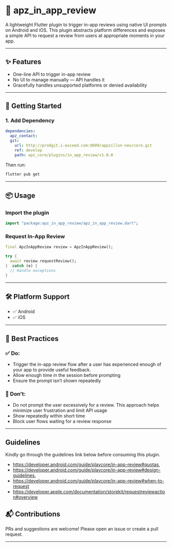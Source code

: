 # 🌟 apz_in_app_review

A lightweight Flutter plugin to trigger in-app reviews using native UI prompts on Android and iOS. This plugin abstracts platform differences and exposes a simple API to request a review from users at appropriate moments in your app.

---

## ✨ Features

- One-line API to trigger in-app review
- No UI to manage manually — API handles it
- Gracefully handles unsupported platforms or denied availability

---

## 🚀 Getting Started

### 1. Add Dependency

```yaml
dependencies:
  apz_contact:
  git:
    url: http://prodgit.i-exceed.com:8009/appzillon-neu/core.git
    ref: develop
    path: apz_core/plugins/in_app_review/v1.0.0
```

Then run:

```bash
flutter pub get
```

---

## 📦 Usage

### Import the plugin

```dart
import "package:apz_in_app_review/apz_in_app_review.dart";
```

### Request In-App Review

```dart
final ApzInAppReview review = ApzInAppReview();

try {
  await review.requestReview();
}  catch (e) {
  // Handle exceptions
}
```
---

## 🛠 Platform Support

- ✅ Android
- ✅ iOS

---

## 🧠 Best Practices
### ✅ Do:

- Trigger the in-app review flow after a user has experienced enough of your app to provide useful feedback.
- Allow enough time in the session before prompting
- Ensure the prompt isn’t shown repeatedly

### 🚫 Don't:

- Do not prompt the user excessively for a review. This approach helps minimize user frustration and 
  limit API usage 
- Show repeatedly within short time
- Block user flows waiting for a review response

---

## Guidelines

Kindly go through the guidelines link below before consuming this plugin.

 - https://developer.android.com/guide/playcore/in-app-review#quotas,
 - https://developer.android.com/guide/playcore/in-app-review#design-guidelines,
 - https://developer.android.com/guide/playcore/in-app-review#when-to-request
 - https://developer.apple.com/documentation/storekit/requestreviewaction#overview


## 📬 Contributions

PRs and suggestions are welcome! Please open an issue or create a pull request.

---


